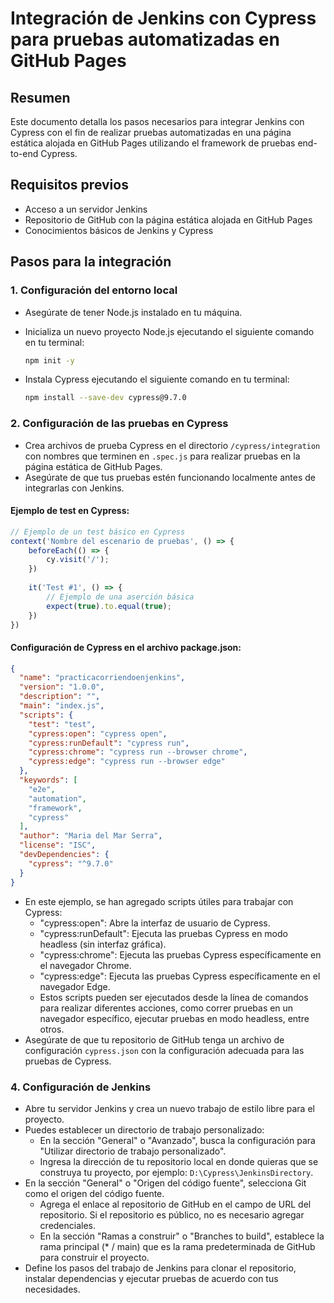 # Integración de Jenkins con Cypress para pruebas automatizadas en GitHub Pages

## Resumen

Este documento detalla los pasos necesarios para integrar Jenkins con Cypress con el fin de realizar pruebas automatizadas en una página estática alojada en GitHub Pages utilizando el framework de pruebas end-to-end Cypress.

## Requisitos previos

- Acceso a un servidor Jenkins
- Repositorio de GitHub con la página estática alojada en GitHub Pages
- Conocimientos básicos de Jenkins y Cypress

## Pasos para la integración

### 1. Configuración del entorno local

- Asegúrate de tener Node.js instalado en tu máquina.
- Inicializa un nuevo proyecto Node.js ejecutando el siguiente comando en tu terminal:

  ```bash
  npm init -y
  
- Instala Cypress ejecutando el siguiente comando en tu terminal:

  ```bash
  npm install --save-dev cypress@9.7.0
  
### 2. Configuración de las pruebas en Cypress

- Crea archivos de prueba Cypress en el directorio `/cypress/integration` con nombres que terminen en `.spec.js` para realizar pruebas en la página estática de GitHub Pages.
- Asegúrate de que tus pruebas estén funcionando localmente antes de integrarlas con Jenkins.

#### Ejemplo de test en Cypress:

```javascript
// Ejemplo de un test básico en Cypress
context('Nombre del escenario de pruebas', () => {
    beforeEach(() => {
        cy.visit('/');
    })
    
    it('Test #1', () => {
        // Ejemplo de una aserción básica
        expect(true).to.equal(true);
    })
})
```

#### Configuración de Cypress en el archivo package.json:

```json
{
  "name": "practicacorriendoenjenkins",
  "version": "1.0.0",
  "description": "",
  "main": "index.js",
  "scripts": {
    "test": "test",
    "cypress:open": "cypress open",
    "cypress:runDefault": "cypress run",
    "cypress:chrome": "cypress run --browser chrome",
    "cypress:edge": "cypress run --browser edge"
  },
  "keywords": [
    "e2e",
    "automation",
    "framework",
    "cypress"
  ],
  "author": "Maria del Mar Serra",
  "license": "ISC",
  "devDependencies": {
    "cypress": "^9.7.0"
  }
}
```

- En este ejemplo, se han agregado scripts útiles para trabajar con Cypress:
  - "cypress:open": Abre la interfaz de usuario de Cypress.
  - "cypress:runDefault": Ejecuta las pruebas Cypress en modo headless (sin interfaz gráfica).
  - "cypress:chrome": Ejecuta las pruebas Cypress específicamente en el navegador Chrome.
  - "cypress:edge": Ejecuta las pruebas Cypress específicamente en el navegador Edge.
  - Estos scripts pueden ser ejecutados desde la línea de comandos para realizar diferentes acciones, como correr pruebas en un navegador específico, ejecutar pruebas en modo headless, entre otros.
- Asegúrate de que tu repositorio de GitHub tenga un archivo de configuración `cypress.json` con la configuración adecuada para las pruebas de Cypress.

### 4. Configuración de Jenkins

- Abre tu servidor Jenkins y crea un nuevo trabajo de estilo libre para el proyecto.
- Puedes establecer un directorio de trabajo personalizado:
  - En la sección "General" o "Avanzado", busca la configuración para "Utilizar directorio de trabajo personalizado".
  - Ingresa la dirección de tu repositorio local en donde quieras que se construya tu proyecto, por ejemplo: `D:\Cypress\JenkinsDirectory`.
- En la sección "General" o "Origen del código fuente", selecciona Git como el origen del código fuente.
  - Agrega el enlace al repositorio de GitHub en el campo de URL del repositorio. Si el repositorio es público, no es necesario agregar credenciales.
  - En la sección "Ramas a construir" o "Branches to build", establece la rama principal (* / main) que es la rama predeterminada de GitHub para construir el proyecto.
- Define los pasos del trabajo de Jenkins para clonar el repositorio, instalar dependencias y ejecutar pruebas de acuerdo con tus necesidades.

